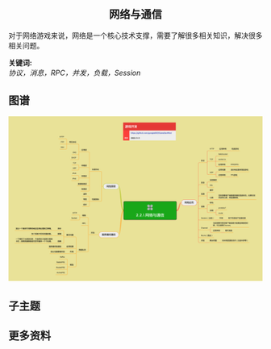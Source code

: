 <h2 align="center">网络与通信</h2>
<p>
对于网络游戏来说，网络是一个核心技术支撑，需要了解很多相关知识，解决很多相关问题。
</p>

**关键词:**<br/>
*协议，消息，RPC，并发，负载，Session*

## 图谱
![图片加载中...](../exports/2.2.1.网络与通信.png?raw=true)

## 子主题

## 更多资料